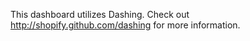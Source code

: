 This dashboard utilizes Dashing.  Check out http://shopify.github.com/dashing for more information.
